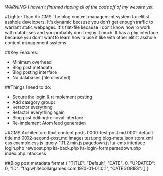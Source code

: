 _WARNING: I haven't finished ripping all of the code off of my website yet._

#Lighter Than Air CMS
The blog content management system for elitist asshole developers.
It's dynamic because you don't get enough traffic to warrant static webpages.
It's flat-file because I don't know how to work with databases and you probably don't enjoy it much.
It has a php interface because you don't want to learn how to use it like with other elitist asshole content management systems.

##Key Features:
 * Minimum overhead
 * Blog post metadata
 * Blog posting interface
 * No databases (file operated)

##Things I need to do:
 * Secure the login & reimplement posting
 * Add category groups
 * Refactor everything
 * Refactor everything again
 * Blog post editing/removal interface
 * Re-implement Atom feed generation 


##CMS Architecture
	Root
		content
			posts
				0000-test-post.md
				0001-default-title.md
				0002-second-post.md
			images
				test.png
			blog-meta.json
			atom.xml
		css
			example.css
		js
			jquery-1.11.2.min.js
			pagedown.js
		lta-cms
			interface
				login.php
				newpost.php
			lta-back.php
			lta-login-form
			parsedown.php
		index.php
		.htaccess

##Blog post metadata format
	{
		"TITLE": "Default",
		"DATE": 0,
		"UPDATED": 0,
		"ID": "tag:whitecollargames.com,1970-01-01:0:1",
		"CATEGORIES":[]
	}
